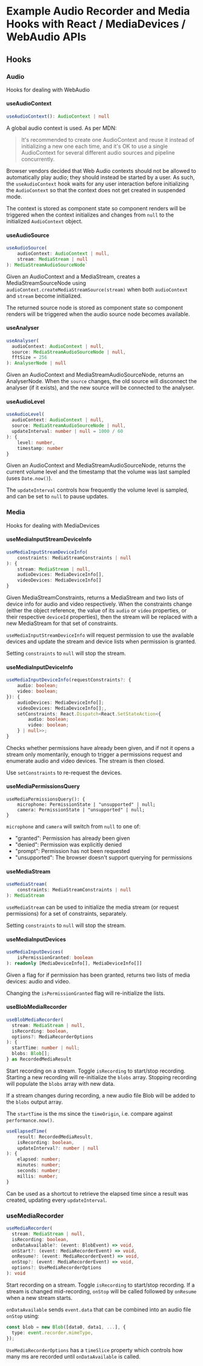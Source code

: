 # Example Audio Recorder and Media Hooks with React / MediaDevices / WebAudio APIs

## Hooks

### Audio

Hooks for dealing with WebAudio

#### useAudioContext

```typescript
useAudioContext(): AudioContext | null
```

A global audio context is used. As per MDN:

> It's recommended to create one AudioContext and reuse it instead of initializing a new one each time, and it's OK to use a single AudioContext for several different audio sources and pipeline concurrently.

Browser vendors decided that Web Audio contexts should not be allowed to automatically play audio; they should instead be started by a user. As such, the `useAudioContext` hook waits for any user interaction before initializing the `AudioContext` so that the context does not get created in suspended mode.

The context is stored as component state so component renders will be triggered when the context initializes and changes from `null` to the initialized `AudioContext` object.

#### useAudioSource

```typescript
useAudioSource(
    audioContext: AudioContext | null,
    stream: MediaStream | null
): MediaStreamAudioSourceNode`
```

Given an AudioContext and a MediaStream, creates a MediaStreamSourceNode using `audioContext.createMediaStreamSource(stream)` when both `audioContext` and `stream` become initialized.

The returned source node is stored as component state so component renders will be triggered when the audio source node becomes available.

#### useAnalyser

```typescript
useAnalyser(
  audioContext: AudioContext | null,
  source: MediaStreamAudioSourceNode | null,
  fftSize = 256
): AnalyserNode | null
```

Given an AudioContext and MediaStreamAudioSourceNode, returns an AnalyserNode. When the `source` changes, the old source will disconnect the analyser (if it exists), and the new source will be connected to the analyser.

#### useAudioLevel

```typescript
useAudioLevel(
  audioContext: AudioContext | null,
  source: MediaStreamAudioSourceNode | null,
  updateInterval: number | null = 1000 / 60
): {
    level: number,
    timestamp: number
}
```

Given an AudioContext and MediaStreamAudioSourceNode, returns the current volume level and the timestamp that the volume was last sampled (uses `Date.now()`).

The `updateInterval` controls how frequently the volume level is sampled, and can be set to `null` to pause updates.

### Media

Hooks for dealing with MediaDevices

#### useMediaInputStreamDeviceInfo

```typescript
useMediaInputStreamDeviceInfo(
    constraints: MediaStreamConstraints | null
): {
    stream: MediaStream | null,
    audioDevices: MediaDeviceInfo[],
    videoDevices: MediaDeviceInfo[]
}
```

Given MediaStreamConstraints, returns a MediaStream and two lists of device info for audio and video respectively. When the constraints change (either the object reference, the value of its `audio` or `video` properties, or their respective `deviceId` properties), then the stream will be replaced with a new MediaStream for that set of constraints.

`useMediaInputStreamDeviceInfo` will request permission to use the available devices and update the stream and device lists when permission is granted.

Setting `constraints` to `null` will stop the stream.

#### useMediaInputDeviceInfo

```typescript
useMediaInputDeviceInfo(requestConstraints?: {
    audio: boolean;
    video: boolean;
}): {
    audioDevices: MediaDeviceInfo[];
    videoDevices: MediaDeviceInfo[];,
    setConstraints: React.Dispatch<React.SetStateAction<{
        audio: boolean;
        video: boolean;
    } | null>>;
}
```

Checks whether permissions have already been given, and if not it opens a stream only momentarily, enough to trigger a permissions request and enumerate audio and video devices. The stream is then closed.

Use `setConstraints` to re-request the devices.

#### useMediaPermissionsQuery

```
useMediaPermissionsQuery(): {
    microphone: PermissionState | "unsupported" | null;
    camera: PermissionState | "unsupported" | null;
}
```

`microphone` and `camera` will switch from `null` to one of:

- "granted": Permission has already been given
- "denied": Permission was explicitly denied
- "prompt": Permission has not been requested
- "unsupported": The browser doesn't support querying for permissions

#### useMediaStream

```typescript
useMediaStream(
    constraints: MediaStreamConstraints | null
): MediaStream
```

`useMediaStream` can be used to initialize the media stream (or request permissions) for a set of constraints, separately.

Setting `constraints` to `null` will stop the stream.

#### useMediaInputDevices

```typescript
useMediaInputDevices(
    isPermissionGranted: boolean
): readonly [MediaDeviceInfo[], MediaDeviceInfo[]]
```

Given a flag for if permission has been granted, returns two lists of media devices: audio and video.

Changing the `isPermissionGranted` flag will re-initialize the lists.

#### useBlobMediaRecorder

```typescript
useBlobMediaRecorder(
  stream: MediaStream | null,
  isRecording: boolean,
  options?: MediaRecorderOptions
): {
  startTime: number | null;
  blobs: Blob[];
} as RecordedMediaResult
```

Start recording on a stream. Toggle `isRecording` to start/stop recording. Starting a new recording will re-initialize the `blobs` array. Stopping recording will populate the `blobs` array with new data.

If a stream changes during recording, a new audio file Blob will be added to the `blobs` output array.

The `startTime` is the ms since the `timeOrigin`, i.e. compare against `performance.now()`.

```typescript
useElapsedTime(
    result: RecordedMediaResult,
    isRecording: boolean,
    updateInterval?: number | null
): {
    elapsed: number;
    minutes: number;
    seconds: number;
    millis: number;
}
```

Can be used as a shortcut to retrieve the elapsed time since a result was created, updating every `updateInterval`.

### useMediaRecorder

```typescript
useMediaRecorder(
  stream: MediaStream | null,
  isRecording: boolean,
  onDataAvailable?: (event: BlobEvent) => void,
  onStart?: (event: MediaRecorderEvent) => void,
  onResume?: (event: MediaRecorderEvent) => void,
  onStop?: (event: MediaRecorderEvent) => void,
  options?: UseMediaRecorderOptions
): void
```

Start recording on a stream. Toggle `isRecording` to start/stop recording. If a stream is changed mid-recording, `onStop` will be called followed by `onResume` when a new stream starts.

`onDataAvailable` sends `event.data` that can be combined into an audio file `onStop` using:

```typescript
const blob = new Blob([data0, data1, ...], {
  type: event.recorder.mimeType,
});
```

`UseMediaRecorderOptions` has a `timeSlice` property which controls how many ms are recorded until `onDataAvailable` is called.
